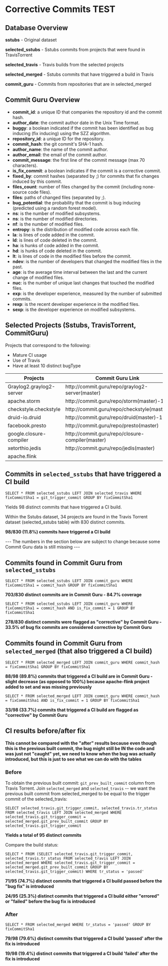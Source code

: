 # Corrective Commits TEST

## Database Overview

**sstubs** - Original dataset

**selected_sstubs** - Sstubs commits from projects that were found in TravisTorrent 

**selected_travis** - Travis builds from the selected projects

**selected_merged** - Sstubs commits that have triggered a build in Travis

**commit_guru** - Commits from repositories that are in selected_merged 

## Commit Guru Overview

- **commit_id**: a unique ID that companies the repository id and the commit hash.
- **author_date**: the commit author date in the Unix Time format.
- **buggy**: a boolean indicated if the commit has been identified as bug inducing (fix inducing) using the SZZ algorithm.
- **repository_id**: a unique ID for the repository.
- **commit_hash**: the git commit's SHA-1 hash.
- **author_name**: the name of the commit author.
- **author_email**: the email of the commit author.
- **commit_message**: the first line of the commit message (max 70 characters).
- **is_fix_commit**: a boolean indicates if the commit is a corrective commit.
- **fixed_by**: commit hashes (separated by ;) for commits that fix changes induced by this commit.
- **files_count**: number of files changed by the commit (including none-source code files).
- **files**: paths of changed files (separated by ;).
- **bug_potential**: the probability that the commit is bug inducing (predicted using a random forest model).
- **ns**: is the number of modified subsystems.
- **ns**: is the number of modified directories.
- **nf**: is the number of modified files.
- **entropy**: is the distribution of modified code across each file.
- **la**: is lines of code added in the commit.
- **ld**: is lines of code deleted in the commit.
- **ha**: is hunks of code added in the commit.
- **hd**: is hunks of code deleted in the commit.
- **lt**: is lines of code in the modified files before the commit.
- **ndev**: is the number of developers that changed the modified files in the past.
- **age**: is the average time interval between the last and the current change of modified files.
- **nuc**: is the number of unique last changes that touched the modified files.
- **exp**: is the developer experience, measured by the number of submitted commits.
- **rexp**: is the recent developer experience in the modified files.
- **sexp**: is the developer experience on modified subsystems.

## Selected Projects (Sstubs, TravisTorrent, CommitGuru) 

Projects that correspond to the following: 
- Mature CI usage
- Use of Travis
- Have at least 10 distinct bugType 

<table>
<thead>
  <tr>
    <th>Projects</th>
    <th>Commit Guru Link</th>
  </tr>
</thead>
<tbody>
  <tr>
    <td>Graylog2.graylog2-server</td>
    <td>http://commit.guru/repo/graylog2-server(master)</td>
  </tr>
  <tr>
    <td>apache.storm</td>
    <td>http://commit.guru/repo/storm(master)-1</td>
  </tr>
  <tr>
    <td>checkstyle.checkstyle</td>
    <td>http://commit.guru/repo/checkstyle(master)</td>
  </tr>
  <tr>
    <td>druid-io.druid</td>
    <td>http://commit.guru/repo/druid(master)-1</td>
  </tr>
  <tr>
    <td>facebook.presto</td>
    <td>http://commit.guru/repo/presto(master)</td>
  </tr>
  <tr>
    <td>google.closure-compiler</td>
    <td>http://commit.guru/repo/closure-compiler(master)</td>
  </tr>
  <tr>
    <td>xetorthio.jedis</td>
    <td>http://commit.guru/repo/jedis(master)</td>
  </tr>
  <tr>
    <td>apache.flink</td>
    <td></td>
  </tr>
</tbody>
</table>

## Commits in `selected_sstubs` that have triggered a CI build

`SELECT * FROM selected_sstubs LEFT JOIN selected_travis WHERE fixCommitSha1 = git_trigger_commit GROUP BY fixCommitSha1`

Yields 98 distinct commits that have triggered a CI build. 

Within the Sstubs dataset, 34 projects are found in the Travis Torrent dataset (selected_sstubs table) with 830 distinct commits. 

**98/830 (11.8%) commits have triggered a CI build** 

--- The numbers in the section below are subject to change because some Commit Guru data is still missing --- 

## Commits found in Commit Guru from `selected_sstubs`

`SELECT * FROM selected_sstubs LEFT JOIN commit_guru WHERE fixCommitSha1 = commit_hash GROUP BY fixCommitSha1`

**703/830 distinct commits are in Commit Guru - 84.7% coverage** 

`SELECT * FROM selected_sstubs LEFT JOIN commit_guru WHERE fixCommitSha1 = commit_hash AND is_fix_commit = 1 GROUP BY fixCommitSha1`

**278/830 distinct commits were flagged as "corrective" by Commit Guru - 33.5% of bug fix commits are considered corrective by Commit Guru**

## Commits found in Commit Guru from `selected_merged` (that also triggered a CI build)

`SELECT * FROM selected_merged LEFT JOIN commit_guru WHERE commit_hash = fixCommitSha1 GROUP BY fixCommitSha1`

**88/98 (89.8%) commits that triggered a CI build are in Commit Guru - slight decrease (as opposed to 100%) because apache-flink project added to set and was missing previously** 

`SELECT * FROM selected_merged LEFT JOIN commit_guru WHERE commit_hash = fixCommitSha1 AND is_fix_commit = 1 GROUP BY fixCommitSha1`

**33/98 (33.7%) commits that triggered a CI build are flagged as "corrective" by Commit Guru** 

## CI results before/after fix

**This cannot be compared with the "after" results because even though this is the previous built commit, the bug might still be IN the code and was just not "caught" yet, we need to know when the bug was actually introduced, but this is just to see what we can do with the tables** 

### Before

To obtain the previous built commit: `git_prev_built_commit` column from Travis Torrent.
Join `selected_merged` and `selected_travis` -- we want the previous built commit from selected_merged to be equal to the trigger commit of the selected_travis: 

`SELECT selected_travis.git_trigger_commit, selected_travis.tr_status FROM selected_travis LEFT JOIN selected_merged WHERE selected_travis.git_trigger_commit = selected_merged.git_prev_built_commit GROUP BY selected_travis.git_trigger_commit`

**Yields a total of 95 distinct commits** 

Compare the build status: 

`SELECT * FROM (SELECT selected_travis.git_trigger_commit, selected_travis.tr_status FROM selected_travis LEFT JOIN selected_merged WHERE selected_travis.git_trigger_commit = selected_merged.git_prev_built_commit GROUP BY selected_travis.git_trigger_commit) WHERE tr_status = 'passed'`

**71/95 (74.7%) distinct commits that triggered a CI build passed before the "bug fix" is introduced**

**24/95 (25.3%) distinct commits that triggered a CI build either "errored" or "failed" before the bug fix is introduced** 

### After 

`SELECT * FROM selected_merged WHERE tr_status = 'passed' GROUP BY fixCommitSha1`

**79/98 (79.6%) distinct commits that triggered a CI build 'passed' after the fix is introduced**

**19/98 (19.4%) distinct commits that triggered a CI build 'failed' after the fix is introduced** 
